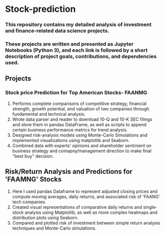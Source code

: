 # Stock-prediction
### This repository contains my detailed analysis of investment and finance-related data science projects.
### These projects are written and presented as Jupyter Notebooks (Python 3), and each link is followed by a short description of project goals, contributions, and dependencies used.

## Projects
### Stock price Prediction for Top American Stocks- FAANMG

1. Performs complete comparisons of competitive strategy, financial strength, growth potential, and valuation of two companies through fundamental and technical analysis.
2. Wrote data parser and reader to download 10-Q and 10-K SEC filings and store them in pandas DataFrame, as well as scripts to append certain business performance metrics for trend analysis.
3. Designed risk-analysis models using Monte-Carlo Simulations and implemented visualizations using matplotlib and Seaborn.
4. Combined data with experts' opinions and shareholder sentiment on business strategy and comapny/management direction to make final "best buy" decision.

## Risk/Return Analysis and Predictions for 'FAAMNG' Stocks

1. Here I used pandas Dataframe to represent adjusted closing prices and compute moving averages, daily returns, and associated risk of 'FAANG' tech companies.
2. Created visual representations of comparative daily returns and single-stock analysis using Matplotlib, as well as more complex heatmaps and distribution plots using Seaborn.
3. Compared and plotted risk of investment between simple return analysis techniques and Monte-Carlo simulations.
